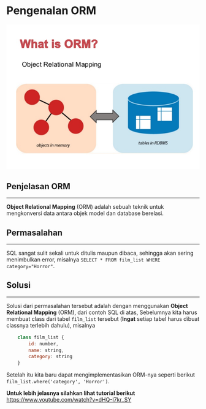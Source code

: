 # Pengenalan ORM
![pengenalan-orm.jpg](pengenalan-orm.jpg)

## Penjelasan ORM
___

**Object Relational Mapping** (ORM) adalah sebuah teknik untuk mengkonversi data antara objek model dan database berelasi.

## Permasalahan
___

SQL sangat sulit sekali untuk ditulis maupun dibaca, sehingga akan sering menimbulkan error, misalnya `SELECT * FROM film_list WHERE category="Horror"`.

## Solusi
___

Solusi dari permasalahan tersebut adalah dengan menggunakan **Object Relational Mapping** (ORM), dari contoh SQL di atas, Sebelumnya kita harus membuat class dari tabel `film_list` tersebut (**Ingat** setiap tabel harus dibuat classnya terlebih dahulu), misalnya 
``` javascript
    class film_list {
        id: number,
        name: string,
        category: string
    }
```
Setelah itu kita baru dapat mengimplementasikan ORM-nya seperti berikut `film_list.where('category', 'Horror')`.

**Untuk lebih jelasnya silahkan lihat tutorial berikut** https://www.youtube.com/watch?v=dHQ-I7kr_SY
